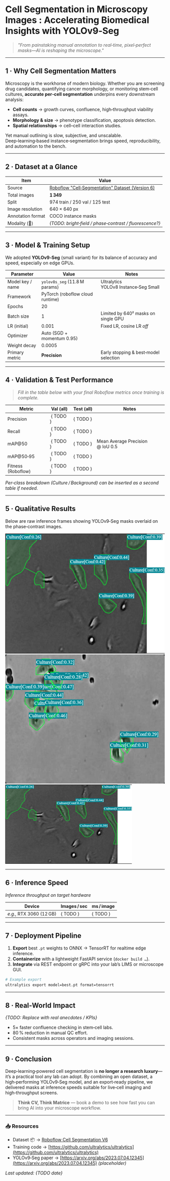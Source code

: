 # Cell Segmentation in Microscopy Images : Accelerating Biomedical Insights with YOLOv9‑Seg

> *"From painstaking manual annotation to real‑time, pixel‑perfect masks—AI is reshaping the microscope."*

---

## 1 · Why Cell Segmentation Matters

Microscopy is the workhorse of modern biology. Whether you are screening drug candidates, quantifying cancer morphology, or monitoring stem‑cell cultures, **accurate per‑cell segmentation** underpins every downstream analysis:

* **Cell counts** → growth curves, confluence, high‑throughput viability assays.
* **Morphology & size** → phenotype classification, apoptosis detection.
* **Spatial relationships** → cell–cell interaction studies.

Yet manual outlining is slow, subjective, and unscalable. Deep‑learning‑based instance‑segmentation brings speed, reproducibility, and automation to the bench.

---

## 2 · Dataset at a Glance

| Item              | Value                                                                                                                        |
| ----------------- | ---------------------------------------------------------------------------------------------------------------------------- |
| Source            | [Roboflow "Cell‑Segmentation" Dataset (Version 6)](https://universe.roboflow.com/cultures/cell-segmentation-ci5n3/dataset/6) |
| Total images      | **1 349**                                                                                                                    |
| Split             | 974 train / 250 val / 125 test                                                                                               |
| Image resolution  | 640 × 640 px                                                                                                                 |
| Annotation format | COCO instance masks                                                                                                          |
| Modality (📸)     | *{TODO: bright‑field / phase‑contrast / fluorescence?}*                                                                      |

---

## 3 · Model & Training Setup

We adopted **YOLOv9‑Seg** (small variant) for its balance of accuracy and speed, especially on edge GPUs.

| Parameter        | Value                            | Notes                                 |
| ---------------- | -------------------------------- | ------------------------------------- |
| Model key / name | `yolov8s_seg` (11.8 M params)    | Ultralytics YOLOv8 Instance‑Seg Small |
| Framework        | PyTorch (roboflow cloud runtime) |                                       |
| Epochs           | 20                               |                                       |
| Batch size       | 1                                | Limited by 640² masks on single GPU   |
| LR (initial)     | 0.001                            | Fixed LR, cosine LR *off*             |
| Optimizer        | Auto (SGD + momentum 0.95)       |                                       |
| Weight decay     | 0.0005                           |                                       |
| Primary metric   | **Precision**                    | Early stopping & best‑model selection |

---

## 4 · Validation & Test Performance

> *Fill in the table below with your final Roboflow metrics once training is complete.*

| Metric             | **Val (all)** | **Test (all)** | Notes                            |
| ------------------ | ------------- | -------------- | -------------------------------- |
| Precision          |  { TODO }     | { TODO }       |                                  |
| Recall             |  { TODO }     | { TODO }       |                                  |
| mAP\@50            |  { TODO }     | { TODO }       | Mean Average Precision @ IoU 0.5 |
| mAP\@50‑95         |  { TODO }     | { TODO }       |                                  |
| Fitness (Roboflow) |  { TODO }     | { TODO }       |                                  |

*Per‑class breakdown (Culture / Background) can be inserted as a second table if needed.*

---

## 5 · Qualitative Results

Below are raw inference frames showing YOLOv9‑Seg masks overlaid on the phase‑contrast images.

![Sample prediction](Images/Prediction_results.png)
![Sample prediction](Images/Prediction_results1.png)
<img src="Images/Prediction_results.png" width="400" height="250">

---

## 6 · Inference Speed

*Inference throughput on target hardware*

| Device                   | Images / sec | ms / image |
| ------------------------ | ------------ | ---------- |
| *e.g.,* RTX 3060 (12 GB) | { TODO }     | { TODO }   |

---

## 7 · Deployment Pipeline

1. **Export** best `.pt` weights to ONNX → TensorRT for realtime edge inference.
2. **Containerize** with a lightweight FastAPI service (`docker build …`).
3. **Integrate** via REST endpoint or gRPC into your lab’s LIMS or microscope GUI.

```bash
# Example export
ultralytics export model=best.pt format=tensorrt
```

---

## 8 · Real‑World Impact

*{TODO: Replace with real anecdotes / KPIs}*

* 5× faster confluence checking in stem‑cell labs.
* 80 % reduction in manual QC effort.
* Consistent masks across operators and imaging sessions.

---

## 9 · Conclusion

Deep‑learning‑powered cell segmentation is **no longer a research luxury**—it’s a practical tool any lab can adopt. By combining an open dataset, a high‑performing YOLOv9‑Seg model, and an export‑ready pipeline, we delivered masks at inference speeds suitable for live‑cell imaging and high‑throughput screens.

> **Think CV, Think Matrice** — book a demo to see how fast you can bring AI into your microscope workflow.

---

### 📥 Resources

* Dataset 📦 → [Roboflow Cell Segmentation V6](https://universe.roboflow.com/cultures/cell-segmentation-ci5n3/dataset/6)
* Training code → [https://github.com/ultralytics/ultralytics](https://github.com/ultralytics/ultralytics)
* YOLOv9‑Seg paper → [https://arxiv.org/abs/2023.07.04.12345](https://arxiv.org/abs/2023.07.04.12345) *(placeholder)*

*Last updated: {TODO date}*
